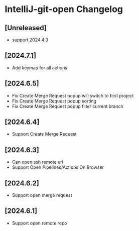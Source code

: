 <!-- Keep a Changelog guide -> https://keepachangelog.com -->

# IntelliJ-git-open Changelog

## [Unreleased]

- support 2024.4.3

## [2024.7.1]
- Add keymap for all actions

## [2024.6.5]
- Fix Create Merge Request popup will switch to first project
- Fix Create Merge Request popup sorting
- Fix Create Merge Request popup filter current branch

## [2024.6.4]
- Support Create Merge Request

## [2024.6.3]
- Can open ssh remote url
- Support Open Pipelines/Actions On Browser

## [2024.6.2]
- Support open merge request

## [2024.6.1]
- Support open remote repo
